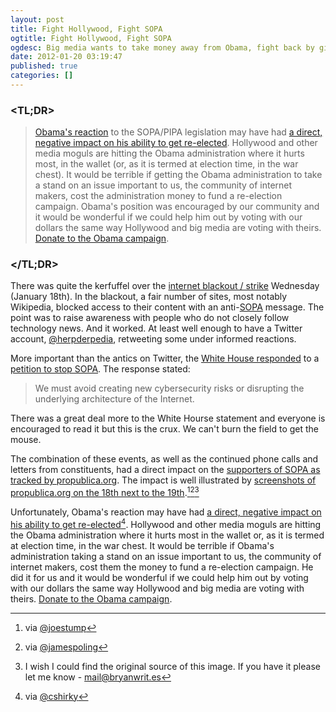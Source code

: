 ```yaml
---
layout: post
title: Fight Hollywood, Fight SOPA
ogtitle: Fight Hollywood, Fight SOPA
ogdesc: Big media wants to take money away from Obama, fight back by giving money or spreading the word.
date: 2012-01-20 03:19:47
published: true
categories: []
---
```


### <TL;DR>

> [Obama's reaction](http://www.whitehouse.gov/blog/2012/01/14/obama-administration-responds-we-people-petitions-sopa-and-online-piracy) to the SOPA/PIPA legislation may have had [a direct, negative impact on his ability to get re-elected](http://www.deadline.com/2012/01/exclusive-hollywood-moguls-stopping-obama-donations-because-of-administrations-piracy-stand/). Hollywood and other media moguls are hitting the Obama administration where it hurts most, in the wallet (or, as it is termed at election time, in the war chest). It would be terrible if getting the Obama administration to take a stand on an issue important to us, the community of internet makers, cost the administration money to fund a re-election campaign. Obama's position was encouraged by our community and it would be wonderful if we could help him out by voting with our dollars the same way Hollywood and big media are voting with theirs. [Donate to the Obama campaign](https://donate.barackobama.com/page/outreach/view/2012/antisopa).

### </TL;DR>

There was quite the kerfuffel over the [internet blackout / strike](http://sopastrike.com/) Wednesday (January 18th). In the blackout, a fair number of sites, most notably Wikipedia, blocked access to their content with an anti-[SOPA](http://www.opencongress.org/bill/112-h3261/show) message. The point was to raise awareness with people who do not closely follow technology news. And it worked. At least well enough to have a Twitter account, [@herpderpedia](https://twitter.com/herpderpedia), retweeting some under informed reactions.

More important than the antics on Twitter, the [White House responded](http://www.whitehouse.gov/blog/2012/01/14/obama-administration-responds-we-people-petitions-sopa-and-online-piracy) to a [petition to stop SOPA](https://wwws.whitehouse.gov/petition-tool/petition/veto-sopa-bill-and-any-other-future-bills-threaten-diminish-free-flow-information/g3W1BscR). The response stated:

> We must avoid creating new cybersecurity risks or disrupting the underlying architecture of the Internet.

There was a great deal more to the White Hourse statement and everyone is encouraged to read it but this is the crux. We can't burn the field to get the mouse.

The combination of these events, as well as the continued phone calls and letters from constituents, had a direct impact on the [supporters of SOPA as tracked by propublica.org](http://projects.propublica.org/sopa/). The impact is well illustrated by [screenshots of propublica.org on the 18th next to the 19th](http://s3.amazonaws.com/propublica/assets/images/sopa-opera-count.png).[^1][^2][^3]

Unfortunately, Obama's reaction may have had [a direct, negative impact on his ability to get re-elected](http://www.deadline.com/2012/01/exclusive-hollywood-moguls-stopping-obama-donations-because-of-administrations-piracy-stand/)[^4]. Hollywood and other media moguls are hitting the Obama administration where it hurts most in the wallet or, as it is termed at election time, in the war chest. It would be terrible if Obama's administration taking a stand on an issue important to us, the community of internet makers, cost them the money to fund a re-election campaign. He did it for us and it would be wonderful if we could help him out by voting with our dollars the same way Hollywood and big media are voting with theirs. [Donate to the Obama campaign](https://donate.barackobama.com/page/outreach/view/2012/antisopa).

[^1]: via [@joestump](http://twitter.com/joestump/statuses/160107054386782209)
[^2]: via [@jamespoling](http://twitter.com/jamespoling/statuses/160222834893914112)
[^3]: I wish I could find the original source of this image. If you have it please let me know - <mail@bryanwrit.es>
[^4]: via [@cshirky](http://twitter.com/cshirky/statuses/160129411276996608)
